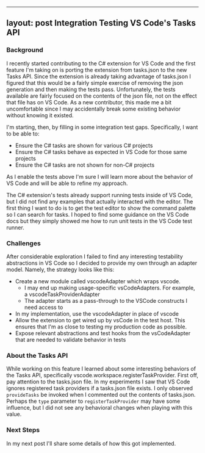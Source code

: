 ----
layout: post
Integration Testing VS Code's Tasks API
----

### Background
I recently started contributing to the C# extension for VS Code and the first feature I'm taking on is porting the extension from tasks.json to the new Tasks API. Since the extension is already taking advantage of tasks.json I figured that this would be a fairly simple exercise of removing the json generation and then making the tests pass. Unfortunately, the tests available are fairly focused on the contents of the json file, not on the effect that file has on VS Code. As a new contributor, this made me a bit uncomfortable since I may accidentally break some existing behavior without knowing it existed.

I'm starting, then, by filling in some integration test gaps. Specifically, I want to be able to:
 - Ensure the C# tasks are shown for various C# projects
 - Ensure the C# tasks behave as expected in VS Code for those same projects
 - Ensure the C# tasks are not shown for non-C# projects

As I enable the tests above I'm sure I will learn more about the behavior of VS Code and will be able to refine my approach.

The C# extension's tests already support running tests inside of VS Code, but I did not find any examples that actually interacted with the editor. The first thing I want to do is to get the test editor to show the command palette so I can search for tasks. I hoped to find some guidance on the VS Code docs but they simply showed me how to run unit tests in the VS Code test runner.

### Challenges
After considerable exploration I failed to find any interesting testability abstractions in VS Code so I decided to provide my own through an adapter model. Namely, the strategy looks like this:

 - Create a new module called vscodeAdapter which wraps vscode.
   - I may end up making usage-specific vsCodeAdapters. For example, a vscodeTaskProviderAdapter
   - The adapter starts as a pass-through to the VSCode constructs I need access to
 - In my implementation, use the vscodeAdapter in place of vscode
 - Allow the extension to get wired up by vsCode in the test host. This ensures that I'm as close to testing my production code as possible.
 - Expose relevant abstractions and test hooks from the vsCodeAdapter that are needed to validate behavior in tests

### About the Tasks API

While working on this feature I learned about some interesting behaviors of the Tasks API, specifically vscode.workspace.registerTaskProvider. First off, pay attention to the tasks.json file. In my experiments I saw that VS Code ignores registered task providers if a tasks.json file exists. I only observed `provideTasks` be invoked when I commented out the contents of tasks.json. Perhaps the `type` parameter to `registerTaskProvider` may have some influence, but I did not see any behavioral changes when playing with this value.

### Next Steps
In my next post I'll share some details of how this got implemented.
